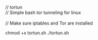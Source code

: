 // tortun <br>
// Simple bash tor tunneling for linux  <br><br>
// Make sure iptables and Tor are installed <br><p>
chmod +x tortun.sh
./tortun.sh

</p>
